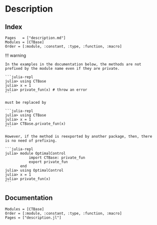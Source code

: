# Description

## Index

```@index
Pages   = ["description.md"]
Modules = [CTBase]
Order = [:module, :constant, :type, :function, :macro]
```

!!! warning

    In the examples in the documentation below, the methods are not prefixed by the module name even if they are private. 

    ```julia-repl
    julia> using CTBase
    julia> x = 1
    julia> private_fun(x) # throw an error
    ```

    must be replaced by

    ```julia-repl
    julia> using CTBase
    julia> x = 1
    julia> CTBase.private_fun(x)
    ```

    However, if the method is reexported by another package, then, there is no need of prefixing.

    ```julia-repl
    julia> module OptimalControl
               import CTBase: private_fun
               export private_fun
           end
    julia> using OptimalControl
    julia> x = 1
    julia> private_fun(x)
    ```

## Documentation

```@autodocs
Modules = [CTBase]
Order = [:module, :constant, :type, :function, :macro]
Pages = ["description.jl"]
```